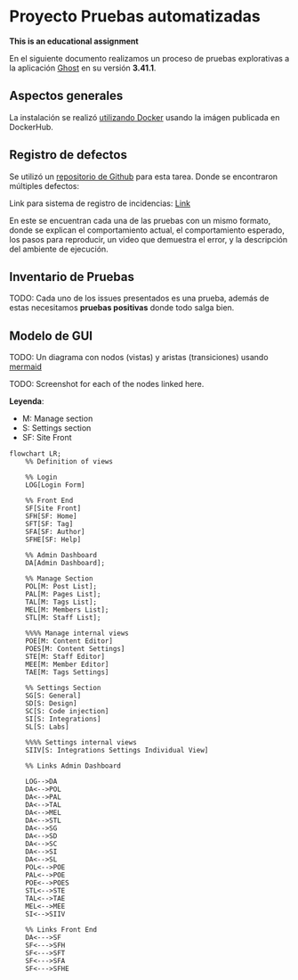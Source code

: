 # Proyecto Pruebas automatizadas

**This is an educational assignment**

En el siguiente documento realizamos un proceso de pruebas explorativas a la aplicación [Ghost](https://github.com/TryGhost/Ghost) en su versión **3.41.1**.

## Aspectos generales

La instalación se realizó [utilizando Docker](https://github.com/muniter/TSDC_GHOST/blob/master/build/docker-compose.yaml) usando la imágen publicada en DockerHub.

## Registro de defectos

Se utilizó un [repositorio de Github](https://github.com/muniter/TSDC_GHOST/issues) para esta tarea. Donde se encontraron múltiples defectos:

Link para sistema de registro de incidencias: [Link](https://github.com/muniter/TSDC_GHOST/issues)

En este se encuentran cada una de las pruebas con un mismo formato, donde se explican el comportamiento actual, el comportamiento esperado, los pasos para reproducir, un video que demuestra el error, y la descripción del ambiente de ejecución.

## Inventario de Pruebas

TODO: Cada uno de los issues presentados es una prueba, además de estas necesitamos **pruebas positivas** donde todo salga bien.

## Modelo de GUI

TODO: Un diagrama con nodos (vistas) y aristas (transiciones) usando [mermaid](https://mermaid-js.github.io/mermaid/#/flowchart?id=node-shapes)

TODO: Screenshot for each of the nodes linked here.

**Leyenda**:
  * M: Manage section
  * S: Settings section
  * SF: Site Front

```mermaid
flowchart LR;
    %% Definition of views

    %% Login
    LOG[Login Form]

    %% Front End
    SF[Site Front]
    SFH[SF: Home]
    SFT[SF: Tag]
    SFA[SF: Author]
    SFHE[SF: Help]

    %% Admin Dashboard
    DA[Admin Dashboard];

    %% Manage Section
    POL[M: Post List];
    PAL[M: Pages List];
    TAL[M: Tags List];
    MEL[M: Members List];
    STL[M: Staff List];

    %%%% Manage internal views
    POE[M: Content Editor]
    POES[M: Content Settings]
    STE[M: Staff Editor]
    MEE[M: Member Editor]
    TAE[M: Tags Settings]

    %% Settings Section
    SG[S: General]
    SD[S: Design]
    SC[S: Code injection]
    SI[S: Integrations]
    SL[S: Labs]

    %%%% Settings internal views
    SIIV[S: Integrations Settings Individual View]

    %% Links Admin Dashboard

    LOG-->DA
    DA<-->POL
    DA<-->PAL
    DA<-->TAL
    DA<-->MEL
    DA<-->STL
    DA<-->SG
    DA<-->SD
    DA<-->SC
    DA<-->SI
    DA<-->SL
    POL<-->POE
    PAL<-->POE
    POE<-->POES
    STL<-->STE
    TAL<-->TAE
    MEL<-->MEE
    SI<-->SIIV

    %% Links Front End
    DA<--->SF
    SF<--->SFH
    SF<--->SFT
    SF<--->SFA
    SF<--->SFHE
```
